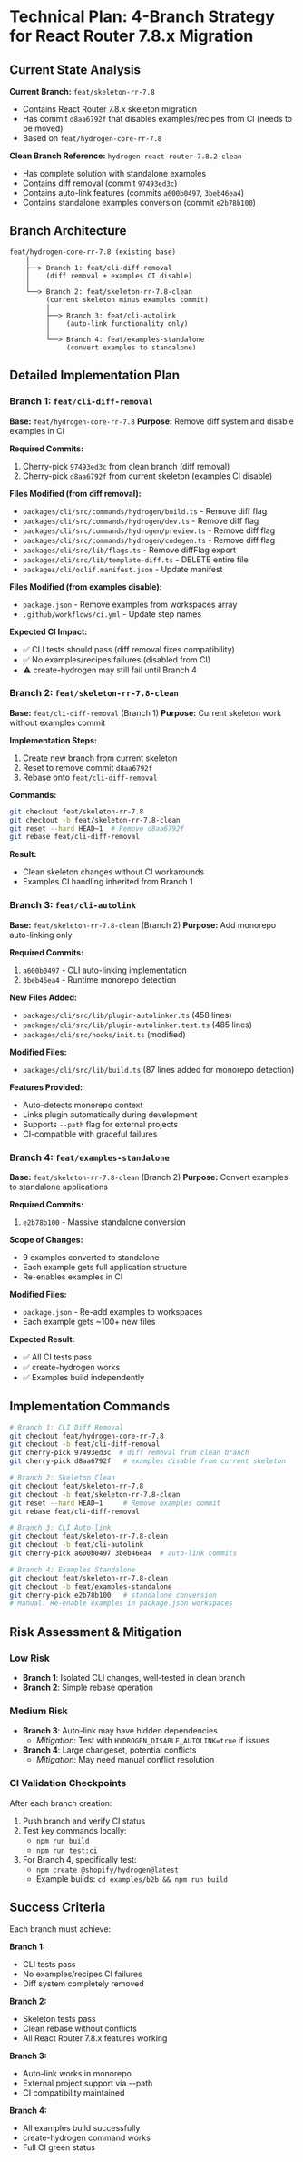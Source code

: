 # Technical Plan: 4-Branch Strategy for React Router 7.8.x Migration

## Current State Analysis

**Current Branch:** `feat/skeleton-rr-7.8`
- Contains React Router 7.8.x skeleton migration
- Has commit `d8aa6792f` that disables examples/recipes from CI (needs to be moved)
- Based on `feat/hydrogen-core-rr-7.8`

**Clean Branch Reference:** `hydrogen-react-router-7.8.2-clean`
- Has complete solution with standalone examples
- Contains diff removal (commit `97493ed3c`)
- Contains auto-link features (commits `a600b0497`, `3beb46ea4`)
- Contains standalone examples conversion (commit `e2b78b100`)

## Branch Architecture

```
feat/hydrogen-core-rr-7.8 (existing base)
    │
    ├──> Branch 1: feat/cli-diff-removal
    │    (diff removal + examples CI disable)
    │    
    └──> Branch 2: feat/skeleton-rr-7.8-clean
         (current skeleton minus examples commit)
         │
         ├──> Branch 3: feat/cli-autolink
         │    (auto-link functionality only)
         │
         └──> Branch 4: feat/examples-standalone
              (convert examples to standalone)
```

## Detailed Implementation Plan

### Branch 1: `feat/cli-diff-removal`
**Base:** `feat/hydrogen-core-rr-7.8`
**Purpose:** Remove diff system and disable examples in CI

**Required Commits:**
1. Cherry-pick `97493ed3c` from clean branch (diff removal)
2. Cherry-pick `d8aa6792f` from current skeleton (examples CI disable)

**Files Modified (from diff removal):**
- `packages/cli/src/commands/hydrogen/build.ts` - Remove diff flag
- `packages/cli/src/commands/hydrogen/dev.ts` - Remove diff flag  
- `packages/cli/src/commands/hydrogen/preview.ts` - Remove diff flag
- `packages/cli/src/commands/hydrogen/codegen.ts` - Remove diff flag
- `packages/cli/src/lib/flags.ts` - Remove diffFlag export
- `packages/cli/src/lib/template-diff.ts` - DELETE entire file
- `packages/cli/oclif.manifest.json` - Update manifest

**Files Modified (from examples disable):**
- `package.json` - Remove examples from workspaces array
- `.github/workflows/ci.yml` - Update step names

**Expected CI Impact:**
- ✅ CLI tests should pass (diff removal fixes compatibility)
- ✅ No examples/recipes failures (disabled from CI)
- ⚠️ create-hydrogen may still fail until Branch 4

### Branch 2: `feat/skeleton-rr-7.8-clean`
**Base:** `feat/cli-diff-removal` (Branch 1)
**Purpose:** Current skeleton work without examples commit

**Implementation Steps:**
1. Create new branch from current skeleton
2. Reset to remove commit `d8aa6792f`
3. Rebase onto `feat/cli-diff-removal`

**Commands:**
```bash
git checkout feat/skeleton-rr-7.8
git checkout -b feat/skeleton-rr-7.8-clean
git reset --hard HEAD~1  # Remove d8aa6792f
git rebase feat/cli-diff-removal
```

**Result:**
- Clean skeleton changes without CI workarounds
- Examples CI handling inherited from Branch 1

### Branch 3: `feat/cli-autolink`
**Base:** `feat/skeleton-rr-7.8-clean` (Branch 2)
**Purpose:** Add monorepo auto-linking only

**Required Commits:**
1. `a600b0497` - CLI auto-linking implementation
2. `3beb46ea4` - Runtime monorepo detection

**New Files Added:**
- `packages/cli/src/lib/plugin-autolinker.ts` (458 lines)
- `packages/cli/src/lib/plugin-autolinker.test.ts` (485 lines)
- `packages/cli/src/hooks/init.ts` (modified)

**Modified Files:**
- `packages/cli/src/lib/build.ts` (87 lines added for monorepo detection)

**Features Provided:**
- Auto-detects monorepo context
- Links plugin automatically during development
- Supports `--path` flag for external projects
- CI-compatible with graceful failures

### Branch 4: `feat/examples-standalone`
**Base:** `feat/skeleton-rr-7.8-clean` (Branch 2)
**Purpose:** Convert examples to standalone applications

**Required Commits:**
1. `e2b78b100` - Massive standalone conversion

**Scope of Changes:**
- 9 examples converted to standalone
- Each example gets full application structure
- Re-enables examples in CI

**Modified Files:**
- `package.json` - Re-add examples to workspaces
- Each example gets ~100+ new files

**Expected Result:**
- ✅ All CI tests pass
- ✅ create-hydrogen works
- ✅ Examples build independently

## Implementation Commands

```bash
# Branch 1: CLI Diff Removal
git checkout feat/hydrogen-core-rr-7.8
git checkout -b feat/cli-diff-removal
git cherry-pick 97493ed3c  # diff removal from clean branch
git cherry-pick d8aa6792f   # examples disable from current skeleton

# Branch 2: Skeleton Clean
git checkout feat/skeleton-rr-7.8
git checkout -b feat/skeleton-rr-7.8-clean
git reset --hard HEAD~1     # Remove examples commit
git rebase feat/cli-diff-removal

# Branch 3: CLI Auto-link
git checkout feat/skeleton-rr-7.8-clean
git checkout -b feat/cli-autolink
git cherry-pick a600b0497 3beb46ea4  # auto-link commits

# Branch 4: Examples Standalone
git checkout feat/skeleton-rr-7.8-clean
git checkout -b feat/examples-standalone
git cherry-pick e2b78b100   # standalone conversion
# Manual: Re-enable examples in package.json workspaces
```

## Risk Assessment & Mitigation

### Low Risk
- **Branch 1**: Isolated CLI changes, well-tested in clean branch
- **Branch 2**: Simple rebase operation

### Medium Risk
- **Branch 3**: Auto-link may have hidden dependencies
  - *Mitigation*: Test with `HYDROGEN_DISABLE_AUTOLINK=true` if issues
- **Branch 4**: Large changeset, potential conflicts
  - *Mitigation*: May need manual conflict resolution

### CI Validation Checkpoints

After each branch creation:
1. Push branch and verify CI status
2. Test key commands locally:
   - `npm run build` 
   - `npm run test:ci`
3. For Branch 4, specifically test:
   - `npm create @shopify/hydrogen@latest`
   - Example builds: `cd examples/b2b && npm run build`

## Success Criteria

Each branch must achieve:

**Branch 1:**
- CLI tests pass
- No examples/recipes CI failures
- Diff system completely removed

**Branch 2:**
- Skeleton tests pass
- Clean rebase without conflicts
- All React Router 7.8.x features working

**Branch 3:**
- Auto-link works in monorepo
- External project support via --path
- CI compatibility maintained

**Branch 4:**
- All examples build successfully
- create-hydrogen command works
- Full CI green status